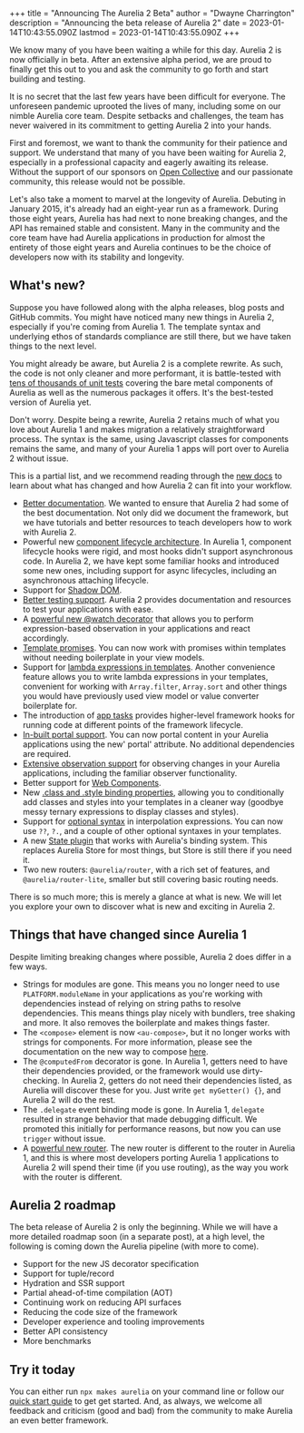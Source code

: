 +++
title = "Announcing The Aurelia 2 Beta"
author = "Dwayne Charrington"
description = "Announcing the beta release of Aurelia 2"
date = 2023-01-14T10:43:55.090Z
lastmod = 2023-01-14T10:43:55.090Z
+++


We know many of you have been waiting a while for this day. Aurelia 2 is now officially in beta. After an extensive alpha period, we are proud to finally get this out to you and ask the community to go forth and start building and testing.

It is no secret that the last few years have been difficult for everyone. The unforeseen pandemic uprooted the lives of many, including some on our nimble Aurelia core team. Despite setbacks and challenges, the team has never waivered in its commitment to getting Aurelia 2 into your hands.

First and foremost, we want to thank the community for their patience and support. We understand that many of you have been waiting for Aurelia 2, especially in a professional capacity and eagerly awaiting its release. Without the support of our sponsors on [Open Collective](https://opencollective.com/aurelia) and our passionate community, this release would not be possible.

Let's also take a moment to marvel at the longevity of Aurelia. Debuting in January 2015, it's already had an eight-year run as a framework. During those eight years, Aurelia has had next to none breaking changes, and the API has remained stable and consistent. Many in the community and the core team have had Aurelia applications in production for almost the entirety of those eight years and Aurelia continues to be the choice of developers now with its stability and longevity.

## What's new?

Suppose you have followed along with the alpha releases, blog posts and GitHub commits. You might have noticed many new things in Aurelia 2, especially if you're coming from Aurelia 1. The template syntax and underlying ethos of standards compliance are still there, but we have taken things to the next level.

You might already be aware, but Aurelia 2 is a complete rewrite. As such, the code is not only cleaner and more performant, it is battle-tested with [tens of thousands of unit tests](https://github.com/aurelia/aurelia/tree/master/packages/__tests__) covering the bare metal components of Aurelia as well as the numerous packages it offers. It's the best-tested version of Aurelia yet.

Don't worry. Despite being a rewrite, Aurelia 2 retains much of what you love about Aurelia 1 and makes migration a relatively straightforward process. The syntax is the same, using Javascript classes for components remains the same, and many of your Aurelia 1 apps will port over to Aurelia 2 without issue.

This is a partial list, and we recommend reading through the [new docs](https://docs.aurelia.io/) to learn about what has changed and how Aurelia 2 can fit into your workflow.

- [Better documentation](https://docs.aurelia.io/). We wanted to ensure that Aurelia 2 had some of the best documentation. Not only did we document the framework, but we have tutorials and better resources to teach developers how to work with Aurelia 2.
- Powerful new [component lifecycle architecture](https://docs.aurelia.io/components/component-lifecycles). In Aurelia 1, component lifecycle hooks were rigid, and most hooks didn't support asynchronous code. In Aurelia 2, we have kept some familiar hooks and introduced some new ones, including support for async lifecycles, including an asynchronous attaching lifecycle.
- Support for [Shadow DOM](https://docs.aurelia.io/components/class-and-style-binding#shadow-dom).
- [Better testing support](https://docs.aurelia.io/developer-guides/testing). Aurelia 2 provides documentation and resources to test your applications with ease.
- A [powerful new @watch decorator](https://docs.aurelia.io/getting-to-know-aurelia/watching-data) that allows you to perform expression-based observation in your applications and react accordingly.
- [Template promises](https://docs.aurelia.io/templates/template-syntax#template-promises). You can now work with promises within templates without needing boilerplate in your view models.
- Support for [lambda expressions in templates](https://docs.aurelia.io/templates/lambda-expressions). Another convenience feature allows you to write lambda expressions in your templates, convenient for working with `Array.filter`, `Array.sort` and other things you would have previously used view model or value converter boilerplate for.
- The introduction of [app tasks](https://docs.aurelia.io/getting-to-know-aurelia/app-tasks) provides higher-level framework hooks for running code at different points of the framework lifecycle.
- [In-built portal support](https://docs.aurelia.io/getting-to-know-aurelia/portalling-elements). You can now portal content in your Aurelia applications using the new' portal' attribute. No additional dependencies are required.
- [Extensive observation support](https://docs.aurelia.io/getting-to-know-aurelia/observation) for observing changes in your Aurelia applications, including the familiar observer functionality.
- Better support for [Web Components](https://docs.aurelia.io/developer-guides/web-components).
- New [.class and .style binding properties](https://docs.aurelia.io/templates/class-and-style-bindings), allowing you to conditionally add classes and styles into your templates in a cleaner way (goodbye messy ternary expressions to display classes and styles).
- Support for [optional syntax](https://docs.aurelia.io/templates/template-syntax#optional-syntax) in interpolation expressions. You can now use `??`, `?.`, and a couple of other optional syntaxes in your templates.
- A new [State plugin](https://docs.aurelia.io/aurelia-packages/state) that works with Aurelia's binding system. This replaces Aurelia Store for most things, but Store is still there if you need it.
- Two new routers: `@aurelia/router`, with a rich set of features, and `@aurelia/router-lite`, smaller but still covering basic routing needs.

There is so much more; this is merely a glance at what is new. We will let you explore your own to discover what is new and exciting in Aurelia 2.

## Things that have changed since Aurelia 1

Despite limiting breaking changes where possible, Aurelia 2 does differ in a few ways.

- Strings for modules are gone. This means you no longer need to use `PLATFORM.moduleName` in your applications as you're working with dependencies instead of relying on string paths to resolve dependencies. This means things play nicely with bundlers, tree shaking and more. It also removes the boilerplate and makes things faster.
- The `<compose>` element is now `<au-compose>`, but it no longer works with strings for components. For more information, please see the documentation on the new way to compose [here](https://docs.aurelia.io/getting-to-know-aurelia/dynamic-composition).
- The `@computedFrom` decorator is gone. In Aurelia 1, getters need to have their dependencies provided, or the framework would use dirty-checking. In Aurelia 2, getters do not need their dependencies listed, as Aurelia will discover these for you. Just write `get myGetter() {}`, and Aurelia 2 will do the rest.
- The `.delegate` event binding mode is gone. In Aurelia 1, `delegate` resulted in strange behavior that made debugging difficult. We promoted this initially for performance reasons, but now you can use `trigger` without issue.
- A [powerful new router](https://docs.aurelia.io/routing/getting-started). The new router is different to the router in Aurelia 1, and this is where most developers porting Aurelia 1 applications to Aurelia 2 will spend their time (if you use routing), as the way you work with the router is different.

## Aurelia 2 roadmap

The beta release of Aurelia 2 is only the beginning. While we will have a more detailed roadmap soon (in a separate post), at a high level, the following is coming down the Aurelia pipeline (with more to come).

- Support for the new JS decorator specification
- Support for tuple/record
- Hydration and SSR support
- Partial ahead-of-time compilation (AOT)
- Continuing work on reducing API surfaces
- Reducing the code size of the framework
- Developer experience and tooling improvements
- Better API consistency
- More benchmarks

## Try it today

You can either run `npx makes aurelia` on your command line or follow our [quick start guide](https://docs.aurelia.io/getting-started/quick-install-guide) to get get started. And, as always, we welcome all feedback and criticism (good and bad) from the community to make Aurelia an even better framework.